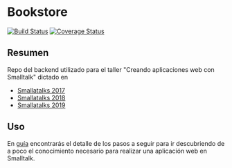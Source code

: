 # Bookstore
[![Build Status](https://travis-ci.org/Smalltalk-AR/Bookstore.svg?branch=master)](https://travis-ci.com/Smalltalk-AR/Bookstore)
[![Coverage Status](https://coveralls.io/repos/github/Smalltalk-AR/Bookstore/badge.svg?branch=master)](https://coveralls.io/github/Smalltalk-AR/Bookstore?branch=master)


## Resumen

Repo del backend utilizado para el taller "Creando aplicaciones web con Smalltalk" dictado en 
- [Smallatalks 2017](https://smalltalks2017.fast.org.ar)
- [Smallatalks 2018](https://smalltalks2018.fast.org.ar)
- [Smallatalks 2019](https://smalltalks2019.fast.org.ar)


## Uso
En [guía](https://smalltalk-ar.github.io/Bookstore/) encontrarás el detalle de los pasos a seguir para ir descubriendo de a poco el conocimiento necesario para realizar una aplicación web en Smalltalk.

